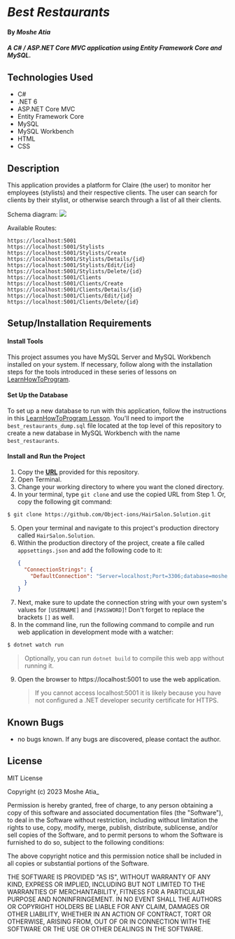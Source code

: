 # _Best Restaurants_

#### By _Moshe Atia_

#### _A C# / ASP.NET Core MVC application using Entity Framework Core and MySQL._

## Technologies Used

- C#
- .NET 6
- ASP.NET Core MVC
- Entity Framework Core
- MySQL
- MySQL Workbench
- HTML
- CSS

## Description

This application provides a platform for Claire (the user) to monitor her employees (stylists) and their respective clients. The user can search for clients by their stylist, or otherwise search through a list of all their clients.

Schema diagram:
<img src="~/img/Schema.png" />

Available Routes:

```
https://localhost:5001
https://localhost:5001/Stylists
https://localhost:5001/Stylists/Create
https://localhost:5001/Stylists/Details/{id}
https://localhost:5001/Stylists/Edit/{id}
https://localhost:5001/Stylists/Delete/{id}
https://localhost:5001/Clients
https://localhost:5001/Clients/Create
https://localhost:5001/Clients/Details/{id}
https://localhost:5001/Clients/Edit/{id}
https://localhost:5001/Clients/Delete/{id}

```

## Setup/Installation Requirements

#### Install Tools

This project assumes you have MySQL Server and MySQL Workbench installed on your system. If necessary, follow along with the installation steps for the tools introduced in these series of lessons on [LearnHowToProgram](https://www.learnhowtoprogram.com/c-and-net/getting-started-with-c).

#### Set Up the Database

To set up a new database to run with this application, follow the instructions in this [LearnHowToProgram Lesson](https://www.learnhowtoprogram.com/c-and-net/database-basics/creating-a-test-database-exporting-and-importing-databases-with-mysql-workbench). You'll need to import the `best_restaurants_dump.sql` file located at the top level of this repository to create a new database in MySQL Workbench with the name `best_restaurants`.

#### Install and Run the Project

1. Copy the **[URL](https://github.com/Object-ions/HairSalon.Solution.git)** provided for this repository.
2. Open Terminal.
3. Change your working directory to where you want the cloned directory.
4. In your terminal, type `git clone` and use the copied URL from Step 1. Or, copy the following git command:

```bash
$ git clone https://github.com/Object-ions/HairSalon.Solution.git
```

5. Open your terminal and navigate to this project's production directory called `HairSalon.Solution`.
6. Within the production directory of the project, create a file called `appsettings.json` and add the following code to it:
   ```json
   {
     "ConnectionStrings": {
       "DefaultConnection": "Server=localhost;Port=3306;database=moshe_atia;uid=[USERNAME];pwd=[PASSWORD];"
     }
   }
   ```
7. Next, make sure to update the connection string with your own system's values for `[USERNAME]` and `[PASSWORD]`! Don't forget to replace the brackets `[]` as well.
8. In the command line, run the following command to compile and run web application in development mode with a watcher:

```bash
$ dotnet watch run
```

> Optionally, you can run `dotnet build` to compile this web app without running it.

9. Open the browser to https://localhost:5001 to use the web application.
   > If you cannot access localhost:5001 it is likely because you have not configured a .NET developer security certificate for HTTPS.

## Known Bugs

- no bugs known. If any bugs are discovered, please contact the author.

## License

MIT License

Copyright (c) 2023 Moshe Atia\_

Permission is hereby granted, free of charge, to any person obtaining a copy of this software and associated documentation files (the "Software"), to deal in the Software without restriction, including without limitation the rights to use, copy, modify, merge, publish, distribute, sublicense, and/or sell copies of the Software, and to permit persons to whom the Software is furnished to do so, subject to the following conditions:

The above copyright notice and this permission notice shall be included in all copies or substantial portions of the Software.

THE SOFTWARE IS PROVIDED "AS IS", WITHOUT WARRANTY OF ANY KIND, EXPRESS OR IMPLIED, INCLUDING BUT NOT LIMITED TO THE WARRANTIES OF MERCHANTABILITY, FITNESS FOR A PARTICULAR PURPOSE AND NONINFRINGEMENT. IN NO EVENT SHALL THE AUTHORS OR COPYRIGHT HOLDERS BE LIABLE FOR ANY CLAIM, DAMAGES OR OTHER LIABILITY, WHETHER IN AN ACTION OF CONTRACT, TORT OR OTHERWISE, ARISING FROM, OUT OF OR IN CONNECTION WITH THE SOFTWARE OR THE USE OR OTHER DEALINGS IN THE SOFTWARE.
